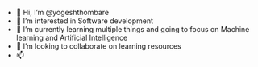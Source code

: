 - 👋 Hi, I’m @yogeshthombare
- 👀 I’m interested in Software development 
- 🌱 I’m currently learning multiple things and going to focus on Machine learning and Artificial Intelligence
- 💞️ I’m looking to collaborate on learning resources
- 📫 

<!---
yogeshthombare/yogeshthombare is a ✨ special ✨ repository because its `README.md` (this file) appears on your GitHub profile.
You can click the Preview link to take a look at your changes.
--->

